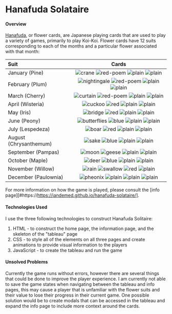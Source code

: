 # Hanafuda Solataire

#### Overview

[Hanafuda](#https://en.wikipedia.org/wiki/Hanafuda), or flower cards, are Japanese playing cards that are used to play a variety of games, primarily to play Koi-Koi. Flower cards have 12 suits corresponding to each of the months and a particular flower associated with that month:  


| Suit | Cards |
| :------- | :----: |
| January (Pine) | ![crane](https://github.com/iandemed/hanafuda-solataire/blob/master/imgs/pine-crane.png) ![red-poem](https://github.com/iandemed/hanafuda-solataire/blob/master/imgs/pine-red-poem.png) ![plain](https://github.com/iandemed/hanafuda-solataire/blob/master/imgs/pine-plain-0.png) ![plain](https://github.com/iandemed/hanafuda-solataire/blob/master/imgs/pine-plain-1.png)|
| February (Plum) | ![nightingale](https://github.com/iandemed/hanafuda-solataire/blob/master/imgs/plum-nightingale.png) ![red-poem](https://github.com/iandemed/hanafuda-solataire/blob/master/imgs/plum-red-poem.png) ![plain](https://github.com/iandemed/hanafuda-solataire/blob/master/imgs/plum-plain-0.png) ![plain](https://github.com/iandemed/hanafuda-solataire/blob/master/imgs/plum-plain-1.png)| 
|March (Cherry) | ![curtain](https://github.com/iandemed/hanafuda-solataire/blob/master/imgs/cherry-curtain.png) ![red-poem](https://github.com/iandemed/hanafuda-solataire/blob/master/imgs/cherry-red-poem.png) ![plain](https://github.com/iandemed/hanafuda-solataire/blob/master/imgs/cherry-plain-0.png) ![plain](https://github.com/iandemed/hanafuda-solataire/blob/master/imgs/cherry-plain-1.png)| 
| April (Wisteria) | ![cuckoo](https://github.com/iandemed/hanafuda-solataire/blob/master/imgs/wisteria-cuckoo.png) ![red](https://github.com/iandemed/hanafuda-solataire/blob/master/imgs/wisteria-red.png) ![plain](https://github.com/iandemed/hanafuda-solataire/blob/master/imgs/wisteria-plain-0.png) ![plain](https://github.com/iandemed/hanafuda-solataire/blob/master/imgs/wisteria-plain-1.png)| 
| May (Iris) | ![bridge](https://github.com/iandemed/hanafuda-solataire/blob/master/imgs/iris-bridge.png) ![red](https://github.com/iandemed/hanafuda-solataire/blob/master/imgs/iris-red.png) ![plain](https://github.com/iandemed/hanafuda-solataire/blob/master/imgs/iris-plain-0.png) ![plain](https://github.com/iandemed/hanafuda-solataire/blob/master/imgs/iris-plain-1.png)| 
| June (Peony) | ![butterflies](https://github.com/iandemed/hanafuda-solataire/blob/master/imgs/peony-butterflies.png) ![blue](https://github.com/iandemed/hanafuda-solataire/blob/master/imgs/peony-blue.png) ![plain](https://github.com/iandemed/hanafuda-solataire/blob/master/imgs/peony-plain-0.png) ![plain](https://github.com/iandemed/hanafuda-solataire/blob/master/imgs/peony-plain-1.png)| 
| July (Lespedeza) | ![boar](https://github.com/iandemed/hanafuda-solataire/blob/master/imgs/lespedeza-boar.png) ![red](https://github.com/iandemed/hanafuda-solataire/blob/master/imgs/lespedeza-red.png) ![plain](https://github.com/iandemed/hanafuda-solataire/blob/master/imgs/lespedeza-plain-0.png) ![plain](https://github.com/iandemed/hanafuda-solataire/blob/master/imgs/lespedeza-plain-1.png)| 
| August (Chrysanthemum) | ![sake](https://github.com/iandemed/hanafuda-solataire/blob/master/imgs/chrysanthemum-sake.png) ![blue](https://github.com/iandemed/hanafuda-solataire/blob/master/imgs/chrysanthemum-blue.png) ![plain](https://github.com/iandemed/hanafuda-solataire/blob/master/imgs/chrysanthemum-plain-0.png) ![plain](https://github.com/iandemed/hanafuda-solataire/blob/master/imgs/chrysanthemum-plain-1.png)| 
| September (Pampas) | ![moon](https://github.com/iandemed/hanafuda-solataire/blob/master/imgs/pampas-moon.png) ![geese](https://github.com/iandemed/hanafuda-solataire/blob/master/imgs/pampas-geese.png) ![plain](https://github.com/iandemed/hanafuda-solataire/blob/master/imgs/pampas-plain-0.png) ![plain](https://github.com/iandemed/hanafuda-solataire/blob/master/imgs/pampas-plain-1.png)| 
| October (Maple) | ![deer](https://github.com/iandemed/hanafuda-solataire/blob/master/imgs/maple-deer.png) ![blue](https://github.com/iandemed/hanafuda-solataire/blob/master/imgs/maple-blue.png) ![plain](https://github.com/iandemed/hanafuda-solataire/blob/master/imgs/maple-plain-0.png) ![plain](https://github.com/iandemed/hanafuda-solataire/blob/master/imgs/maple-plain-1.png)| 
| November (Willow) | ![rain](https://github.com/iandemed/hanafuda-solataire/blob/master/imgs/willow-rain.png) ![swallow](https://github.com/iandemed/hanafuda-solataire/blob/master/imgs/willow-swallow.png) ![red](https://github.com/iandemed/hanafuda-solataire/blob/master/imgs/willow-red.png) ![plain](https://github.com/iandemed/hanafuda-solataire/blob/master/imgs/willow-plain-0.png)| 
| December (Paulownia) | ![pheonix](https://github.com/iandemed/hanafuda-solataire/blob/master/imgs/paulownia-pheonix.png) ![plain](https://github.com/iandemed/hanafuda-solataire/blob/master/imgs/paulownia-plain-0.png) ![plain](https://github.com/iandemed/hanafuda-solataire/blob/master/imgs/paulownia-plain-1.png) ![plain](https://github.com/iandemed/hanafuda-solataire/blob/master/imgs/paulownia-plain-2.png)|  


For more information on how the game is played, please consult the [info page][#https://https://iandemed.github.io/hanafuda-solataire/].  


#### Technologies Used   

I use the three following technologies to construct Hanafuda Solitaire:  

1. HTML - to construct the home page, the information page, and the skeleton of the "tableau" page
2. CSS - to style all of the elements on all three pages and create animations to provide visual information to the players
3. JavaScript - to create the tableau and run the game

#### Unsolved Problems  

Currently the game runs without errors, however there are several things that could be done to improve the player experience. I am currently not able to save the game states when navigating between the tableau and info pages, this may cause a player that is unfamiliar with the flower suits and their value to lose their progress in their current game. One possible solution would be to create modals that can be accessed in the tableau and expand the info page to include more context around the cards.
